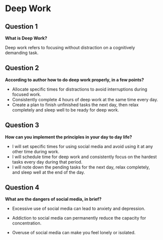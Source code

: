 # Deep Work

## Question 1
**What is Deep Work?**

Deep work refers to focusing without distraction on a cognitively demanding task.

## Question 2

**According to author how to do deep work properly, in a few points?**

* Allocate specific times for distractions to avoid interruptions during focused work.
* Consistently complete 4 hours of deep work at the same time every day.
* Create a plan to finish unfinished tasks the next day, then relax completely and sleep well to be ready for deep work.

## Question 3

**How can you implement the principles in your day to day life?**

* I will set specific times for using social media and avoid using it at any other time during work.
* I will schedule time for deep work and consistently focus on the hardest tasks every day during that period.
* I will note down the pending tasks for the next day, relax completely, and sleep well at the end of the day.

## Question 4

**What are the dangers of social media, in brief?**

* Excessive use of social media can lead to anxiety and depression.

* Addiction to social media can permanently reduce the capacity for concentration.

* Overuse of social media can make you feel lonely or isolated.

